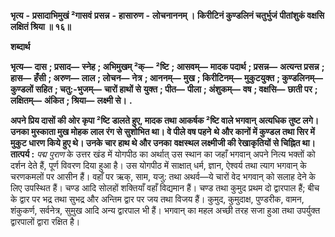 **भृत्य** **-** **प्रसादाभिमुखं ²गासवं** **प्रसन्न** **-** **हासारुण** **-** **लोचनाननम् ।** **किरीटिनं कुण्डलिनं चतुर्भुजं** **पीतांशुकं वक्षसि लक्षितं श्रिया ॥ १६॥** 

**शब्दार्थ** 

**भृत्य—** **दास** **; प्रसाद—** **स्नेह** **; अभिमुखम् ²क्—** **²ष्टि** **; आसवम्—** **मादक पदार्थ** **; प्रसन्न—** **अत्यन्त प्रसन्न** **; हास—** **हँसी** **; अरुण—** **लाल** **; लोचन—** **नेत्र** **; आननम्—** **मुख** **; किरीटिनम्—** **मुकुटयुक्त** **; कुण्डलिनम्—** **कुण्डलों सहित** **; चतु:-भुजम्—** **चारों हाथों से** **युक्त** **; पीत—** **पीला** **; अंशुकम्—** **वष** **; वक्षसि—** **छाती पर** **; लक्षितम्—** **अंकित** **; श्रिया—** **लक्ष्मी से।** **.** 

**अपने प्रिय दासों की ओर कृपा ²ष्टि डालते हुए, मादक तथा आकर्षक ²ष्टि वाले भगवान्** **अत्यधिक तुष्ट लगे। उनका मुस्काता मुख मोहक लाल रंग से सुशोभित था। वे पीले वष पहने** **थे और कानों में कुण्डल तथा सिर में मुकुट धारण किये हुए थे। उनके चार हाथ थे और उनका** **वक्षस्थल लक्ष्मीजी की रेखाकृतियों से चिह्नित था।** **तात्पर्य :** *पद्म पुराण* के उत्तर खंड में योगपीठ का अर्थात् उस स्थान का जहाँ भगवान् अपने नित्य भक्तों को दर्शन देते हैं, पूर्ण विवरण दिया हुआ है। उस योगपीठ में साक्षात् धर्म, ज्ञान, ऐश्वर्य तथा त्याग भगवान् के चरणकमलों पर आसीन हैं। वहाँ पर ऋक्, साम, यजु: तथा अथर्व—ये चारों वेद भगवान् को सलाह देने के लिए उपस्थित हैं। चण्ड आदि सोलहों शक्तियाँ वहाँ विद्यमान हैं। चण्ड तथा कुमुद प्रथम दो द्वारपाल हैं; बीच के द्वार पर भद्र तथा सुभद्र और अन्तिम द्वार पर जय तथा विजय हैं। कुमुद, कुमुदाक्ष, पुण्डरीक, वामन, शंकुकर्ण, सर्वनेत्र, सुमुख आदि अन्य द्वारपाल भी हैं। भगवान् का महल अच्छी तरह सजा हुआ तथा उपर्युक्त द्वारपालों द्वारा रक्षित है। 